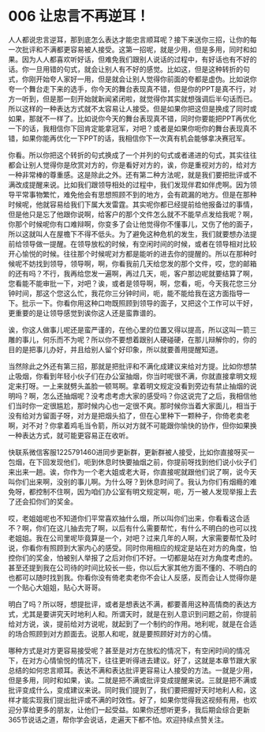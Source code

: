 # 006 让忠言不再逆耳！


人人都说忠言逆耳，那到底怎么表达才能忠言顺耳呢？接下来送你三招，让你的每一次批评和不满都更容易被人接受。这第一招呢，就是少用，但是多用，同时和如果。因为人人都喜欢听好话，但难免我们跟别人说话的过程中，有好话也有不好的话。你一旦用错的句式，就会让别人有不好的感觉。比如这，但是这种转折的句式，你刚开始夸人家好一用，但是就会让别人觉得你前面的夸都是虚伪。比如说你夸一个舞台走下来的选手，你今天的舞台表现真不错，但是你的PPT是真不行，对方一听到，但是那一刻开始就新闻紧闭啦，就觉得你其实就想强调后半句话而已。所以这样的一种表达方式就不太容易让人接受。但是如果你把这但是换成了同时或如果，那就不一样了。比如说你今天的舞台表现真不错，同时你要能把PPT再优化一下的话，我相信你下回肯定能拿冠军，对吧？或者是如果你呃你的舞台表现真不错，如果你能再优化一下PPT的话，我相信你下一次真有机会能够拿决赛冠军。

你看。所以你把这个转折的句式换成了一个并列的句式或者递进的句式，其实往往都会让别人觉得你是欣赏对方的，你是看好对方的，诶，你是重视对方的，给对方一种非常棒的尊重感。这是除此之外。还有第二种方法呢，就是我们要把批评或不满改成提醒来说。比如我们跟领导相处的过程中，我们发现伴君如伴虎啊。因为领导平常事物繁忙，难免他会有思想照顾不到的地方，会有疏漏的地方。但是在那种时候呢，他就容易给我们下属大发雷霆。其实呢你都已经提前给他报备过的事情，但是他只是忘了他跟你说啊，给客户的那个文件怎么就不不能早点发给我呢？啊，你那个时候呢你有口难辩啊，你变多了会让他觉得你不懂事儿，又伤了他的面子，所以这就叫人在屋檐下不得不低头。为了避免这种危机的发生，我们就要想办法提前给领导做一提醒。在领导放松的时候，有空闲时间的时候，或者在领导相对比较开心愉悦的时候。往往那个时候呢对方都是能听的进去你的提醒的。所以在那种时候呢不妨找到领导，领导啊，啊，你看我前几天给您发的那个文件，哎，您的邮箱的还有吗？不行，我再给您发一遍啊，再过几天，呃，客户那边呢就要结算了啊，您看能不能审批一下，对吧？诶，或者是领导啊，啊，您看，呃，今天我花您三分钟时间，那这个您这么忙，我花你三分钟时间，呃，能不能给我在这方面指导一下。批示一下。你看你用这种口吻既照顾到领导的面子，又把这个工作可以干好，更重要的是让领导感觉到诶你这人还是蛮靠谱的。

诶，你这人做事儿呢还是蛮严谨的，在他心里的位置又得以提高，所以这叫一箭三雕的事儿，何乐而不为呢？所以你不要想着跟别人硬碰硬，在那儿辩解你的，你的目的是把事儿办好，并且给别人留个好印象，所以就要善用提醒知道。

当然除此之外还有第三招，那就是把批评和不满化成建议来给对方提。比如你想禁止吸烟，你看到年轻小伙子们在办公室抽烟，你当时呢很不满，你就直接拿明文规定来打呀。一上来就劈头盖脸一顿骂啊。拿着明文规定没看到旁边有禁止抽烟的说明吗？啊，怎么还抽烟呢？没考虑考虑大家的感受吗？你这说完了之后，我相信他们当时你一定很尴尬，那时候内心也一定很不爽。那时候你当着大家面儿，相当于没有给对方留面子呀，对方是把烟头掐了，但在心里种下一颗种子，你倚老卖老啊，对不对？你拿着鸡毛当令箭，所以对方就不可能跟你愉快的协作，但你如果换一种表达方式，就可能更容易正在收听。

快联系微信客服1225791460进同步更新群，更新群被人接受，比如你直接呀买一包烟，在下回发现他们，呃到休息时快要抽烟之前，你提前呀找到他们说小伙子们来出来一趟。诶，你作为一个老大姐或老大哥，你直接呢就跟他们说了啊，说今天叫你们出来啊，没别的事儿啊。为什么呀？到休息时间了。我认为你们有烟瘾的难免呀，都控制不住啊，因为咱们办公室有明文规定啊，呃，万一被人发现举报上去了还会扣你们的奖金。

哎，老姐姐呢也不知道你们平常喜欢抽什么烟，所以叫你们出来，你看看这合适不？啊，你们在这儿抽去完了啊，以后有什么需要帮忙，有什么不明白的也可以找老姐姐。我在公司里呢毕竟算是一个，对吧？过来几年的人啊，大家需要帮忙及时说，你看你有照顾到大家内心的感受。同时你用相应的规定是站在对方的角度，怕控你们的奖金，怕被别人举报了之后对你们不好。一切都是站在对方角度考虑的。甚至还提到我在公司待的时间比较长一些，你以后大家其他方面不懂的、不明白的也都可以随时找到我。你看你没有倚老卖老你不会让人反感，反而会让人觉得你是一个贴心大姐姐，贴心大哥哥。

明白了吗？所以呀，想提批评，或者是想表达不满，都要善用这种高情商的表达方式，尤其是要讲究天时地利人和。所谓天时，就是在别人意识到问题之前，你提前给对方说，诶，提前给对方说呢，就起到了一个制约的作用。地利呢，就是在合适的场合照顾到对方颜面去。说那人和呢，就是要照顾好对方的心情。

哪种方式是对方更容易接受呢？甚至是对方在放松的情况下，有空闲时间的情况下，在对方心情愉悦的情况下，往往更听得进去建议。好了，这就是本章节跟大家总结的如何忠言顺耳。表达不满和表达批评更容易让人接受的方法。一就是少用，但是多用，同时和如果，诶。二就是把不满或批评变成提醒来说。三就是把不满或批评变成什么，变成建议来说。同时我们提到了，我们要把握好天时地利人和，这样才能实现我们提出批评或不满的时效性。好了，如果你觉得我这视频有用，也欢迎分享给更多的朋友，让他们一起受益。如果你还想听更多，我后期会综合更新365节说话之道，帮你学会说话，走遍天下都不怕。欢迎持续点赞关注。

